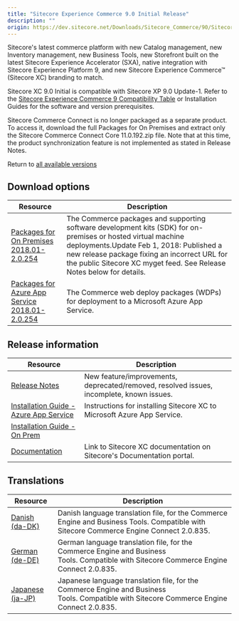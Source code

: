 ```yaml
---
title: "Sitecore Experience Commerce 9.0 Initial Release"
description: ""
origin: https://dev.sitecore.net/Downloads/Sitecore_Commerce/90/Sitecore_Experience_Commerce_90_Initial_Release.aspx
---
```


Sitecore's latest commerce platform with new Catalog management, new Inventory management, new Business Tools, new Storefront built on the latest Sitecore Experience Accelerator (SXA), native integration with Sitecore Experience Platform 9, and new Sitecore Experience Commerce™ (Sitecore XC) branding to match.

Sitecore XC 9.0 Initial is compatible with Sitecore XP 9.0 Update-1. Refer to the [Sitecore Experience Commerce 9 Compatibility Table](https://kb.sitecore.net/articles/804595) or Installation Guides for the software and version prerequisites.

Sitecore Commerce Connect is no longer packaged as a separate product. To access it, download the full Packages for On Premises and extract only the Sitecore Commerce Connect Core 11.0.192.zip file. Note that at this time, the product synchronization feature is not implemented as stated in Release Notes.

Return to [all available versions](/Downloads/Sitecore_Commerce)

## Download options

 | Resource | Description |
 | --- | --- |
 | [Packages for On Premises 2018.01-2.0.254](https://scdp.blob.core.windows.net/downloads/Sitecore%20Commerce/90/Sitecore%20Experience%20Commerce%2090%20Initial%20Release/Secure/Sitecore.Commerce.2018.01-2.0.254.zip) | The Commerce packages and supporting software development kits (SDK) for on-premises or hosted virtual machine deployments.Update Feb 1, 2018: Published a new release package fixing an incorrect URL for the public Sitecore XC myget feed. See Release Notes below for details. |
 | [Packages for Azure App Service 2018.01-2.0.254](https://scdp.blob.core.windows.net/downloads/Sitecore%20Commerce/90/Sitecore%20Experience%20Commerce%2090%20Initial%20Release/Secure/Sitecore.Commerce.Azure.2018.01-2.0.254.zip) | The Commerce web deploy packages (WDPs) for deployment to a Microsoft Azure App Service. |

## Release information

 | Resource | Description |
 | --- | --- |
 | [Release Notes](/downloads/Sitecore_Commerce/90/Sitecore_Experience_Commerce_90_Initial_Release/Release_Notes) | New feature/improvements, deprecated/removed, resolved issues, incomplete, known issues. |
 | [Installation Guide - Azure App Service](https://scdp.blob.core.windows.net/downloads/Sitecore%20Commerce/90/Sitecore%20Experience%20Commerce%2090%20Initial%20Release/Sitecore-XC-9.0_Installation_Guide(Cloud).pdf) | Instructions for installing Sitecore XC to Microsoft Azure App Service. |
 | [Installation Guide - On Prem](https://scdp.blob.core.windows.net/downloads/Sitecore%20Commerce/90/Sitecore%20Experience%20Commerce%2090%20Initial%20Release/Secure/Sitecore-XC-9.0_Installation_Guide(On-Prem).pdf) |  |
 | [Documentation](https://doc.sitecore.com) | Link to Sitecore XC documentation on Sitecore's Documentation portal. |

## Translations

 | Resource | Description |
 | --- | --- |
 | [Danish (da-DK)](https://scdp.blob.core.windows.net/downloads/Sitecore%20Commerce/90/Sitecore%20Experience%20Commerce%2090%20Initial%20Release/Secure/da-DK.xml) | Danish language translation file, for the Commerce Engine and Business Tools. Compatible with Sitecore Commerce Engine Connect 2.0.835. |
 | [German (de-DE)](https://scdp.blob.core.windows.net/downloads/Sitecore%20Commerce/90/Sitecore%20Experience%20Commerce%2090%20Initial%20Release/Secure/de-DE.xml) | German language translation file, for the Commerce Engine and Business Tools. Compatible with Sitecore Commerce Engine Connect 2.0.835. |
 | [Japanese (ja-JP)](https://scdp.blob.core.windows.net/downloads/Sitecore%20Commerce/90/Sitecore%20Experience%20Commerce%2090%20Initial%20Release/Secure/ja-JP.xml) | Japanese language translation file, for the Commerce Engine and Business Tools. Compatible with Sitecore Commerce Engine Connect 2.0.835. |